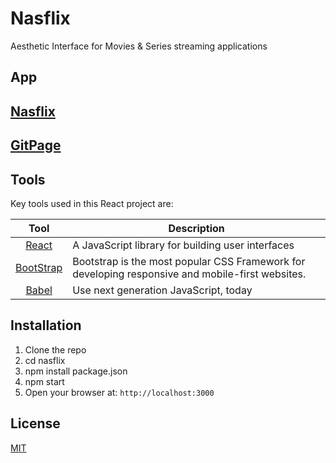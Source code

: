 # Nasflix

Aesthetic Interface for Movies  &amp; Series streaming applications

## App

## [Nasflix](http://nasflix.surge.sh/)

## [GitPage](http://nasfame.github.io/nasflix)


## Tools

Key tools used in this React project are:

|                        Tool                         | Description                                                                                          |
| :-------------------------------------------------: | ---------------------------------------------------------------------------------------------------- |
| [React](http://facebook.github.io/react/index.html) | A JavaScript library for building user interfaces                                                    |
|            [BootStrap](https://getbootstrap.com/)            | Bootstrap is the most popular CSS Framework for developing responsive and mobile-first websites.|
|            [Babel](https://babeljs.io/)             | Use next generation JavaScript, today                                                                |

## Installation

1. Clone the repo
2. cd nasflix
3. npm install package.json
4. npm start
5. Open your browser at: `http://localhost:3000`

## License

[MIT](https://github.com/Nasfame/Nasflix/blob/master/LICENSE)
